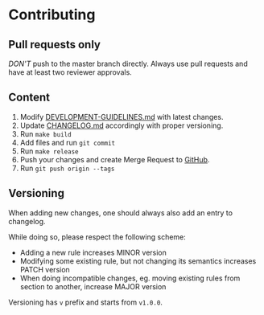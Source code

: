 # Contributing

## Pull requests only

*DON'T* push to the master branch directly. Always use pull requests and have at least two reviewer approvals.

## Content

1. Modify [DEVELOPMENT-GUIDELINES.md](build/DEVELOPMENT-GUIDELINES.md) with latest changes.
2. Update [CHANGELOG.md](CHANGELOG.md) accordingly with proper versioning.
3. Run `make build`
4. Add files and run `git commit`
5. Run `make release`
6. Push your changes and create Merge Request to [GitHub](https://github.com/s-group-dev/development-guidelines).
7. Run `git push origin --tags`

## Versioning

When adding new changes, one should always also add an entry to changelog.

While doing so, please respect the following scheme:

- Adding a new rule increases MINOR version
- Modifying some existing rule, but not changing its semantics increases PATCH version
-  When doing incompatible changes, eg. moving existing rules from section to another, increase MAJOR version

Versioning has `v` prefix and starts from `v1.0.0`.